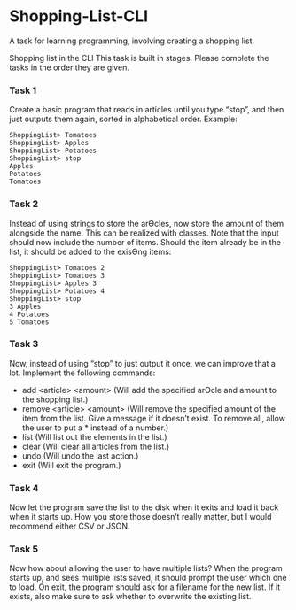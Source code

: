 # Shopping-List-CLI
 A task for learning programming, involving creating a shopping list.

Shopping list in the CLI
This task is built in stages. Please complete the tasks in the order they are given.
### Task 1
Create a basic program that reads in articles until you type “stop”, and then just outputs them
again, sorted in alphabetical order.
Example:
```
ShoppingList> Tomatoes
ShoppingList> Apples
ShoppingList> Potatoes
ShoppingList> stop
Apples
Potatoes
Tomatoes
```
### Task 2
Instead of using strings to store the arƟcles, now store the amount of them alongside the
name. This can be realized with classes.
Note that the input should now include the number of items. Should the item already be in
the list, it should be added to the exisƟng items:
```
ShoppingList> Tomatoes 2
ShoppingList> Tomatoes 3
ShoppingList> Apples 3
ShoppingList> Potatoes 4
ShoppingList> stop
3 Apples
4 Potatoes
5 Tomatoes
```
### Task 3
Now, instead of using “stop” to just output it once, we can improve that a lot.
Implement the following commands:
- add \<article> \<amount>
(Will add the specified arƟcle and amount to the shopping list.)
- remove \<article> \<amount>
(Will remove the specified amount of the item from the list. Give a message if it doesn’t
exist. To remove all, allow the user to put a * instead of a number.)
- list
(Will list out the elements in the list.)
- clear
(Will clear all articles from the list.)
- undo
(Will undo the last action.)
- exit
(Will exit the program.)
### Task 4
Now let the program save the list to the disk when it exits and load it back when it starts up.
How you store those doesn’t really matter, but I would recommend either CSV or JSON.
### Task 5
Now how about allowing the user to have multiple lists? When the program starts up, and
sees multiple lists saved, it should prompt the user which one to load.
On exit, the program should ask for a filename for the new list. If it exists, also make sure to
ask whether to overwrite the existing list.

